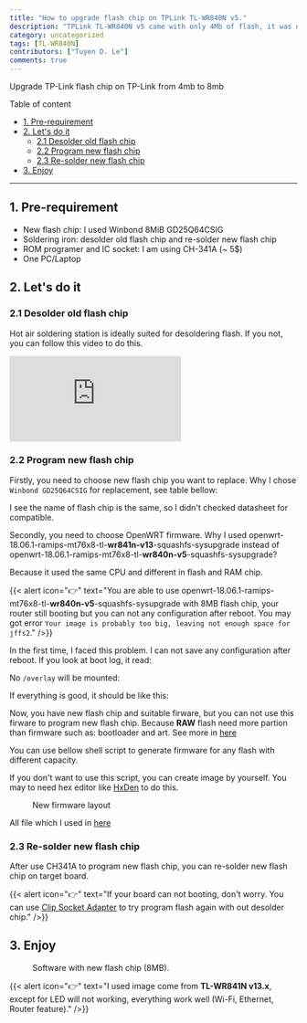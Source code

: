 ```yaml
---
title: "How to upgrade flash chip on TPLink TL-WR840N v5."
description: "TPLink TL-WR840N v5 came with only 4Mb of flash, it was not enough for me. I want more functionality on this device, so I decided to upgrade its flash to 8Mb."
category: uncategorized
tags: [TL-WR840N]
contributors: ["Tuyen D. Le"]
comments: true
---
```


Upgrade TP-Link flash chip on TP-Link from 4mb to 8mb

Table of content

- [1. Pre-requirement](#1-pre-requirement)
- [2. Let's do it](#2-lets-do-it)
  - [2.1 Desolder old flash chip](#21-desolder-old-flash-chip)
  - [2.2 Program new flash chip](#22-program-new-flash-chip)
  - [2.3 Re-solder new flash chip](#23-re-solder-new-flash-chip)
- [3. Enjoy](#3-enjoy)

----

## 1. Pre-requirement

- New flash chip: I used Winbond 8MiB GD25Q64CSIG
- Soldering iron: desolder old flash chip and re-solder new flash chip
- ROM programer and IC socket: I am using CH-341A (~ 5$)
- One PC/Laptop

## 2. Let's do it

### 2.1 Desolder old flash chip

Hot air soldering station is ideally suited for desoldering flash. If you not, you can follow this video to do this.

<div class="embed-responsive aspect-w-16 aspect-h-9">
  <iframe class="embed-responsive-item" src="https://www.youtube.com/embed/nZGEtpECPQY" frameborder="0" allow="autoplay; encrypted-media" allowfullscreen></iframe>
</div>

### 2.2 Program new flash chip

Firstly, you need to choose new flash chip you want to replace. Why I chose `Winbond GD25Q64CSIG` for replacement, see table bellow:

<script src="https://gist.github.com/tuyenld/acb0f0e62cadca73b7dffc44d7cc1b4b.js?file=Original_vs_Mod_Chip.md"></script>

I see the name of flash chip is the same, so I didn't checked datasheet for compatible.

Secondly, you need to choose OpenWRT firmware.
Why I used openwrt-18.06.1-ramips-mt76x8-tl-**wr841n-v13**-squashfs-sysupgrade instead of openwrt-18.06.1-ramips-mt76x8-tl-**wr840n-v5**-squashfs-sysupgrade?

Because it used the same CPU and different in flash and RAM chip.
<script src="https://gist.github.com/tuyenld/acb0f0e62cadca73b7dffc44d7cc1b4b.js?file=WR841Nv13_vs_WR840Nv5.md"></script>

{{< alert icon="👉" text="You are able to use openwrt-18.06.1-ramips-mt76x8-tl-**wr840n-v5**-squashfs-sysupgrade with 8MB flash chip, your router still booting but you can not any configuration after reboot. You may got error `Your image is probably too big, leaving not enough space for jffs2`." />}}

In the first time, I faced this problem. I can not save any configuration after reboot. If you look at boot log, it read:
<script src="https://gist.github.com/tuyenld/acb0f0e62cadca73b7dffc44d7cc1b4b.js?file=firmware_bad.log"></script>

No `/overlay` will be mounted:
<script src="https://gist.github.com/tuyenld/acb0f0e62cadca73b7dffc44d7cc1b4b.js?file=firmware_bad_no_overlay.log"></script>

If everything is good, it should be like this:
<script src="https://gist.github.com/tuyenld/acb0f0e62cadca73b7dffc44d7cc1b4b.js?file=firmware_good.log"></script>

Now, you have new flash chip and suitable firware, but you can not use this firware to program new flash chip. Because **RAW** flash need more partion than firmware such as: bootloader and art. See more in [here](https://openwrt.org/docs/techref/flash.layout)

You can use bellow shell script to generate firmware for any flash with different capacity.
<script src="https://gist.github.com/tuyenld/acb0f0e62cadca73b7dffc44d7cc1b4b.js?file=create_new_firmware.sh"></script>

<script src="https://gist.github.com/tuyenld/acb0f0e62cadca73b7dffc44d7cc1b4b.js?file=flash_partition.md"></script>

If you don't want to use this script, you can create image by yourself. You may to need hex editor like [HxDen](https://mh-nexus.de/en/hxd/) to do this.
<figure class="align-center">
  <img src="{{ site.cloudinaryurl }}2019-02-11-upgrade-flash-chip-tplink-tl-wr840n-4mb-to-8mb/create_image_manual.jpg" alt="">
  <figcaption>New firmware layout</figcaption>
</figure>

All file which I used in [here](https://drive.google.com/file/d/1kqXvFQYrolipvrrD3Rkv7J7JTZwgVHDn/view?usp=sharing)

### 2.3 Re-solder new flash chip

After use CH341A to program new flash chip, you can re-solder new flash chip on target board.

{{< alert icon="👉" text="If your board can not booting, don't worry. You can use [Clip Socket Adapter](https://www.ebay.com/itm/SOIC8-SOP8-Flash-Chip-IC-Test-Clip-Socket-Adapter-BIOS-CH341A-USB-Programmer-/372555847443) to try program flash again with out desolder chip." />}}

## 3. Enjoy

<figure class="align-center">
  <img src="{{ site.cloudinaryurl }}2019-02-11-upgrade-flash-chip-tplink-tl-wr840n-4mb-to-8mb/software_status.jpg" alt="">
  <figcaption>Software with new flash chip (8MB).</figcaption>
</figure>

{{< alert icon="👉" text="I used image come from **TL-WR841N v13.x**, except for LED will not working, everything work well (Wi-Fi, Ethernet, Router feature)." />}}
